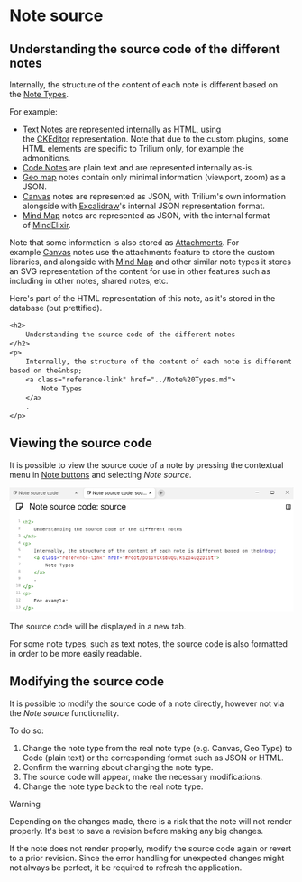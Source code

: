 # Note source
## Understanding the source code of the different notes

Internally, the structure of the content of each note is different based on the [Note Types](../Note%20Types.md).

For example:

*   [Text Notes](#root/_hidden/_options/_optionsTextNotes) are represented internally as HTML, using the [CKEditor](Technologies%20used/CKEditor.md) representation. Note that due to the custom plugins, some HTML elements are specific to Trilium only, for example the admonitions.
*   [Code Notes](#root/_hidden/_options/_optionsCodeNotes) are plain text and are represented internally as-is.
*   [Geo map](../Note%20Types/Geo%20Map.md) notes contain only minimal information (viewport, zoom) as a JSON.
*   [Canvas](../Note%20Types/Canvas.md) notes are represented as JSON, with Trilium's own information alongside with [Excalidraw](Technologies%20used/Excalidraw.md)'s internal JSON representation format.
*   [Mind Map](../Note%20Types/Mind%20Map.md) notes are represented as JSON, with the internal format of [MindElixir](Technologies%20used/MindElixir.md).

Note that some information is also stored as [Attachments](../Attachments). For example [Canvas](../Note%20Types/Canvas.md) notes use the attachments feature to store the custom libraries, and alongside with [Mind Map](../Note%20Types/Mind%20Map.md) and other similar note types it stores an SVG representation of the content for use in other features such as including in other notes, shared notes, etc.

Here's part of the HTML representation of this note, as it's stored in the database (but prettified).

```
<h2>
	Understanding the source code of the different notes
</h2>
<p>
	Internally, the structure of the content of each note is different based on the&nbsp;
	<a class="reference-link" href="../Note%20Types.md">
		Note Types
	</a>
	.
</p>
```

## Viewing the source code

It is possible to view the source code of a note by pressing the contextual menu in [Note buttons](../Basic%20Concepts%20and%20Features/UI%20Elements/Note%20buttons.md) and selecting _Note source_.

![](Note%20source_image.png)

The source code will be displayed in a new tab.

For some note types, such as text notes, the source code is also formatted in order to be more easily readable.

## Modifying the source code

It is possible to modify the source code of a note directly, however not via the _Note source_ functionality. 

To do so:

1.  Change the note type from the real note type (e.g. Canvas, Geo Type) to Code (plain text) or the corresponding format such as JSON or HTML.
2.  Confirm the warning about changing the note type.
3.  The source code will appear, make the necessary modifications.
4.  Change the note type back to the real note type.

> [!WARNING]
> Depending on the changes made, there is a risk that the note will not render properly. It's best to save a revision before making any big changes.
> 
> If the note does not render properly, modify the source code again or revert to a prior revision. Since the error handling for unexpected changes might not always be perfect, it be required to refresh the application.